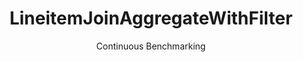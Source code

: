 ---
layout: default
title: LineitemJoinAggregateWithFilter
subtitle: Continuous Benchmarking
selected: Aggregate
expanded: Benchmarking
benchmark: /individual_results/LineitemJoinAggregateWithFilter.html
---